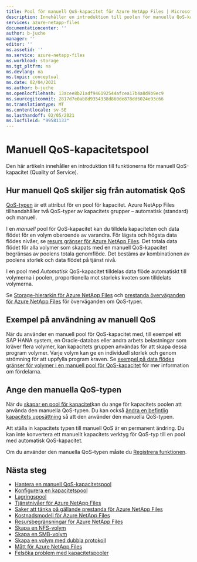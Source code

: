 ```yaml
---
title: Pool för manuell QoS-kapacitet för Azure NetApp Files | Microsoft Docs
description: Innehåller en introduktion till poolen för manuella QoS-kapaciteter och referenser för ytterligare information.
services: azure-netapp-files
documentationcenter: ''
author: b-juche
manager: ''
editor: ''
ms.assetid: ''
ms.service: azure-netapp-files
ms.workload: storage
ms.tgt_pltfrm: na
ms.devlang: na
ms.topic: conceptual
ms.date: 02/04/2021
ms.author: b-juche
ms.openlocfilehash: 13acee8b21adf946192544afcea17b4a8d9b9ec9
ms.sourcegitcommit: 2817d7e0ab8d9354338d860de878dd6024e93c66
ms.translationtype: MT
ms.contentlocale: sv-SE
ms.lasthandoff: 02/05/2021
ms.locfileid: "99581133"
---
```

# <a name="manual-qos-capacity-pool"></a>Manuell QoS-kapacitetspool

Den här artikeln innehåller en introduktion till funktionerna för manuell QoS-kapacitet (Quality of Service).

## <a name="how-manual-qos-differs-from-auto-qos"></a>Hur manuell QoS skiljer sig från automatisk QoS

[QoS-typen](azure-netapp-files-understand-storage-hierarchy.md#qos_types) är ett attribut för en pool för kapacitet. Azure NetApp Files tillhandahåller två QoS-typer av kapacitets grupper – automatisk (standard) och manuell.  

I en *manuell* pool för QoS-kapacitet kan du tilldela kapaciteten och data flödet för en volym oberoende av varandra. För lägsta och högsta data flödes nivåer, se [resurs gränser för Azure NetApp Files](azure-netapp-files-resource-limits.md#resource-limits). Det totala data flödet för alla volymer som skapats med en manuell QoS-kapacitet begränsas av poolens totala genomflöde. Det bestäms av kombinationen av poolens storlek och data flödet på tjänst nivå. 

I en pool med *Automatisk* QoS-kapacitet tilldelas data flöde automatiskt till volymerna i poolen, proportionella mot storleks kvoten som tilldelats volymerna.  

Se [Storage-hierarkin för Azure NetApp Files](azure-netapp-files-understand-storage-hierarchy.md) och [prestanda överväganden för Azure NetApp Files](azure-netapp-files-performance-considerations.md) för överväganden om QoS-typer.

## <a name="example-of-using-manual-qos"></a>Exempel på användning av manuell QoS

När du använder en manuell pool för QoS-kapacitet med, till exempel ett SAP HANA system, en Oracle-databas eller andra arbets belastningar som kräver flera volymer, kan kapacitets gruppen användas för att skapa dessa program volymer.  Varje volym kan ge en individuell storlek och genom strömning för att uppfylla program kraven.  Se [exempel på data flödes gränser för volymer i en manuell pool för QoS-kapacitet](azure-netapp-files-service-levels.md#throughput-limit-examples-of-volumes-in-a-manual-qos-capacity-pool) för mer information om fördelarna.  

## <a name="how-to-specify-the-manual-qos-type"></a>Ange den manuella QoS-typen

När du [skapar en pool för kapacitet](azure-netapp-files-set-up-capacity-pool.md)kan du ange för kapacitets poolen att använda den manuella QoS-typen.  Du kan också [ändra en befintlig kapacitets uppsättning](manage-manual-qos-capacity-pool.md#change-to-qos) så att den använder den manuella QoS-typen. 

Att ställa in kapacitets typen till manuell QoS är en permanent ändring. Du kan inte konvertera ett manuellt kapacitets verktyg för QoS-typ till en pool med automatisk QoS-kapacitet. 

Om du använder den manuella QoS-typen måste du [Registrera funktionen](manage-manual-qos-capacity-pool.md#register-the-feature).  

## <a name="next-steps"></a>Nästa steg

* [Hantera en manuell QoS-kapacitetspool](manage-manual-qos-capacity-pool.md)
* [Konfigurera en kapacitetspool](azure-netapp-files-set-up-capacity-pool.md)
* [Lagringspool](azure-netapp-files-understand-storage-hierarchy.md) 
* [Tjänstnivåer för Azure NetApp Files](azure-netapp-files-service-levels.md)
* [Saker att tänka på gällande prestanda för Azure NetApp Files](azure-netapp-files-performance-considerations.md)
* [Kostnadsmodell för Azure NetApp Files](azure-netapp-files-cost-model.md)
* [Resursbegränsningar för Azure NetApp Files](azure-netapp-files-resource-limits.md)
* [Skapa en NFS-volym](azure-netapp-files-create-volumes.md)
* [Skapa en SMB-volym](azure-netapp-files-create-volumes-smb.md)
* [Skapa en volym med dubbla protokoll](create-volumes-dual-protocol.md)
* [Mått för Azure NetApp Files](azure-netapp-files-metrics.md)
* [Felsöka problem med kapacitetspooler](troubleshoot-capacity-pools.md)
